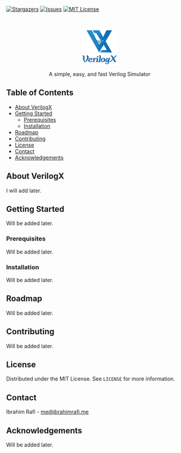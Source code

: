 [![Stargazers][stars-shield]][stars-url]
[![Issues][issues-shield]][issues-url]
[![MIT License][license-shield]][license-url]

<!-- PROJECT LOGO -->
<br />
<p align="center">
  <a href="https://github.com/khudegobeshok/arduino-learning-kit">
    <img src="img/logo_360x360.png" alt="VerilogX logo" width="96" height="96">
  </a>

  <p align="center">
  A simple, easy, and fast Verilog Simulator
  </p>
</p>

<!-- TABLE OF CONTENTS -->
## Table of Contents

* [About VerilogX](#about-verilogx)
* [Getting Started](#getting-started)
  * [Prerequisites](#prerequisites)
  * [Installation](#installation)
* [Roadmap](#roadmap)
* [Contributing](#contributing)
* [License](#license)
* [Contact](#contact)
* [Acknowledgements](#acknowledgements)



<!-- ABOUT THE Kit -->
## About VerilogX

I will add later.

<!-- GETTING STARTED -->
## Getting Started

Will be added later.

<!-- Update this for Frontend -->
### Prerequisites

Will be added later.

### Installation

Will be added later.

<!-- ROADMAP -->
## Roadmap

Will be added later.


<!-- CONTRIBUTING -->
## Contributing
Will be added later.
<!-- LICENSE -->
## License

Distributed under the MIT License. See `LICENSE` for more information.


<!-- CONTACT -->
## Contact

Ibrahim Rafi - me@ibrahimrafi.me


<!-- ACKNOWLEDGEMENTS -->
## Acknowledgements

Will be added later.


<!-- MARKDOWN LINKS & IMAGES -->
<!-- https://www.markdownguide.org/basic-syntax/#reference-style-links -->
[stars-shield]: https://img.shields.io/github/stars/rafiibrahim8/VerilogX.svg?style=flat-square
[stars-url]: https://github.com/rafiibrahim8/VerilogX/stargazers
[issues-shield]: https://img.shields.io/github/issues/rafiibrahim8/VerilogX.svg?style=flat-square
[issues-url]: https://github.com/rafiibrahim8/VerilogX/issues
[license-shield]: https://img.shields.io/github/license/rafiibrahim8/VerilogX.svg?style=flat-square
[license-url]: https://github.com/rafiibrahim8/VerilogX/blob/master/LICENSE
